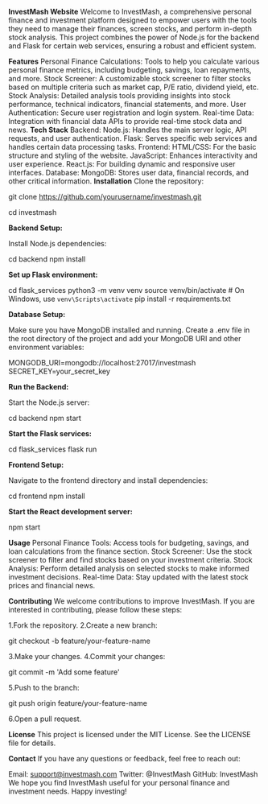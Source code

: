 **InvestMash Website**
Welcome to InvestMash, a comprehensive personal finance and investment platform designed to empower users with the tools they need to manage their finances, screen stocks, and perform in-depth stock analysis. This project combines the power of Node.js for the backend and Flask for certain web services, ensuring a robust and efficient system.

**Features**
Personal Finance Calculations: Tools to help you calculate various personal finance metrics, including budgeting, savings, loan repayments, and more.
Stock Screener: A customizable stock screener to filter stocks based on multiple criteria such as market cap, P/E ratio, dividend yield, etc.
Stock Analysis: Detailed analysis tools providing insights into stock performance, technical indicators, financial statements, and more.
User Authentication: Secure user registration and login system.
Real-time Data: Integration with financial data APIs to provide real-time stock data and news.
**Tech Stack**
Backend:
Node.js: Handles the main server logic, API requests, and user authentication.
Flask: Serves specific web services and handles certain data processing tasks.
Frontend:
HTML/CSS: For the basic structure and styling of the website.
JavaScript: Enhances interactivity and user experience.
React.js: For building dynamic and responsive user interfaces.
Database:
MongoDB: Stores user data, financial records, and other critical information.
**Installation**
Clone the repository:

git clone https://github.com/yourusername/investmash.git

cd investmash

**Backend Setup:**

Install Node.js dependencies:

cd backend
npm install

**Set up Flask environment:**

cd flask_services
python3 -m venv venv
source venv/bin/activate  # On Windows, use `venv\Scripts\activate`
pip install -r requirements.txt

**Database Setup:**

Make sure you have MongoDB installed and running.
Create a .env file in the root directory of the project and add your MongoDB URI and other environment variables:

MONGODB_URI=mongodb://localhost:27017/investmash
SECRET_KEY=your_secret_key

**Run the Backend:**

Start the Node.js server:

cd backend
npm start

**Start the Flask services:**

cd flask_services
flask run

**Frontend Setup:**

Navigate to the frontend directory and install dependencies:

cd frontend
npm install

**Start the React development server:**

npm start

**Usage**
Personal Finance Tools: Access tools for budgeting, savings, and loan calculations from the finance section.
Stock Screener: Use the stock screener to filter and find stocks based on your investment criteria.
Stock Analysis: Perform detailed analysis on selected stocks to make informed investment decisions.
Real-time Data: Stay updated with the latest stock prices and financial news.

**Contributing**
We welcome contributions to improve InvestMash. If you are interested in contributing, please follow these steps:

1.Fork the repository.
2.Create a new branch:

git checkout -b feature/your-feature-name

3.Make your changes.
4.Commit your changes:

git commit -m 'Add some feature'

5.Push to the branch:

git push origin feature/your-feature-name

6.Open a pull request.

**License**
This project is licensed under the MIT License. See the LICENSE file for details.

**Contact**
If you have any questions or feedback, feel free to reach out:

Email: support@investmash.com
Twitter: @InvestMash
GitHub: InvestMash
We hope you find InvestMash useful for your personal finance and investment needs. Happy investing!
